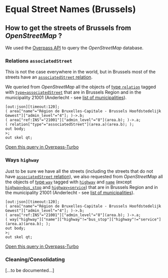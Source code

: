 # Equal Street Names (Brussels)

## How to get the streets of Brussels from _OpenStreetMap_ ?

We used the [Overpass API](https://overpass-api.de/) to query the _OpenStreetMap_ database.

### Relations `associatedStreet`

This is not the case everywhere in the world, but in Brussels most of the streets have an [`associatedStreet` relation](https://wiki.openstreetmap.org/wiki/Relation:associatedStreet).

We queried from _OpenStreetMap_ all the objects of [type `relation`](https://wiki.openstreetmap.org/wiki/Relation) tagged with [`type=associatedStreet`](https://wiki.openstreetmap.org/wiki/Relation:associatedStreet) that are in Brussels Region and in the municipality 21001 (Anderlecht - see [list of municipalities](./municipalities.md)).

```
[out:json][timeout:120];
( area["name"="Région de Bruxelles-Capitale - Brussels Hoofdstedelijk Gewest"]["admin_level"="4"]; )->.b;
( area["ref:INS"="21001"]["admin_level"="8"](area.b); )->.a;
( relation["type"="associatedStreet"](area.a)(area.b); );
out body;
>;
out skel qt;
```

[Open this query in Overpass-Turbo](http://overpass-turbo.eu/s/QES)

### Ways `highway`

Just to be sure we have all the streets (including the streets that do not have [`associatedStreet` relation](https://wiki.openstreetmap.org/wiki/Relation:associatedStreet)), we also requested from _OpenStreetMap_ all the objects of [type `way`](https://wiki.openstreetmap.org/wiki/Way) tagged with [`highway`](https://wiki.openstreetmap.org/wiki/Key:highway) and [`name`](https://wiki.openstreetmap.org/wiki/Key:name) (except [`highway=bus_stop`](https://wiki.openstreetmap.org/wiki/Tag:highway=bus_stop) and [`highway=service`](https://wiki.openstreetmap.org/wiki/Tag:highway=service)) that are in Brussels Region and in the municipality 21001 (Anderlecht - see [list of municipalities](./municipalities.md)).

```
[out:json][timeout:120];
( area["name"="Région de Bruxelles-Capitale - Brussels Hoofdstedelijk Gewest"]["admin_level"="4"]; )->.b;
( area["ref:INS"="21001"]["admin_level"="8"](area.b); )->.a;
( way["highway"]["name"]["highway"!="bus_stop"]["highway"!="service"](area.a)(area.b); );
out body;
>;
out skel qt;
```

[Open this query in Overpass-Turbo](http://overpass-turbo.eu/s/QEN)

### Cleaning/Consolidating

[...to be documented...]
